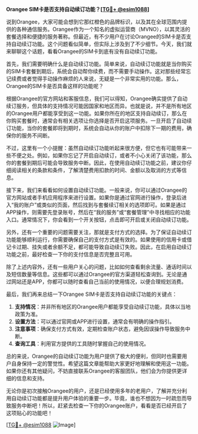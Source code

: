 **Orangee SIM卡是否支持自动续订功能？[[TG💪+ @esim1088](https://t.me/s/esim1088)]**

说到Orangee，大家可能会想到它那红橙色的品牌标识，以及其在全球范围内提供的各种通信服务。Orangee作为一个知名的虚拟运营商（MVNO），以其灵活的套餐选择和便捷的服务著称。但最近，有不少用户在讨论Orangee的SIM卡是否支持自动续订功能。这个问题看似简单，但实际上涉及到了不少细节。今天，我们就来聊聊这个话题，看看Orangee的SIM卡到底有没有自动续订功能。

首先，我们需要明确什么是自动续订功能。简单来说，自动续订功能就是当你购买的SIM卡套餐到期后，系统会自动帮你续费，而不需要手动操作。这对那些经常忘记续费或者觉得手动操作麻烦的人来说，无疑是一个非常实用的功能。那么，Orangee的SIM卡是否具备这样的功能呢？

根据Orangee的官方网站和客服信息，我们可以得知，Orangee确实提供了自动续订服务，但具体的支持情况可能因国家和地区而异。也就是说，并不是所有地区的Orangee用户都能享受到这一功能。如果你所在的地区支持自动续订，那么在你购买套餐时，通常会有相关选项让你选择是否开启这项服务。一旦开启了自动续订功能，当你的套餐即将到期时，系统会自动从你的账户中扣除下一期的费用，确保你的服务不间断。

不过，这里有一个小提醒：虽然自动续订功能听起来很方便，但它也有可能带来一些不便之处。例如，如果你忘记了开启自动续订，或者不小心关闭了该功能，那么你的套餐到期后可能会导致服务中断。因此，在使用自动续订功能之前，建议你仔细阅读相关的条款和条件，了解清楚费用扣款的时间、金额以及取消的方式等信息。

接下来，我们来看看如何设置自动续订功能。一般来说，你可以通过Orangee的官方网站或者手机应用程序来进行设置。如果你是通过官网进行操作，登录后进入“我的账户”或类似的页面，然后找到与套餐续订相关的选项即可。如果是通过APP操作，则需要先登录账号，然后在“我的服务”或“套餐管理”中寻找相应的功能入口。通常情况下，你会看到一个开关按钮，点击即可开启或关闭自动续订功能。

另外，还有一个重要的问题需要关注，那就是支付方式的选择。为了保证自动续订功能能够顺利运行，你需要确保自己的支付方式是有效的。如果使用的信用卡或借记卡过期、挂失或者余额不足，都可能导致自动续订失败。因此，在启用自动续订功能之前，最好检查一下你的支付信息是否完整且可用。

除了上述内容外，还有一些用户关心的问题，比如如何查看剩余流量、通话时间以及短信数量等信息。这些都可以通过Orangee的官方渠道轻松查询到。无论是通过网站还是APP，你都可以随时查看自己当前的使用情况，以便合理规划消费。

最后，我们再来总结一下Orangee SIM卡是否支持自动续订功能的关键点：

1. **支持情况**：并非所有地区的Orangee用户都能享受自动续订功能，具体以当地政策为准。
2. **设置方法**：可以通过官网或APP进行设置，通常会有明确的操作指引。
3. **注意事项**：确保支付方式有效，定期检查账户状态，避免因误操作导致服务中断。
4. **查询工具**：利用官方提供的工具随时掌握自己的使用情况。

总的来说，Orangee的自动续订功能为用户提供了极大的便利，但同时也需要用户自身保持一定的警觉性。希望这篇文章能帮助大家更好地理解和使用这一功能。如果你还有其他疑问，不妨直接联系Orangee的客服团队，他们会为你提供更详细的信息和支持。

无论你是初次接触Orangee的用户，还是已经使用多年的老用户，了解并充分利用自动续订功能都是提升用户体验的重要一步。毕竟，谁也不想因为一时疏忽而导致服务中断吧！所以，赶紧去检查一下你的Orangee账户，看看是否已经开启了这项贴心的功能吧！

[[TG💪+ @esim1088](https://t.me/s/esim1088) ![Image](https://i.postimg.cc/4NQfJmqS/Snipaste-2025-05-13-00-14-12.png)]